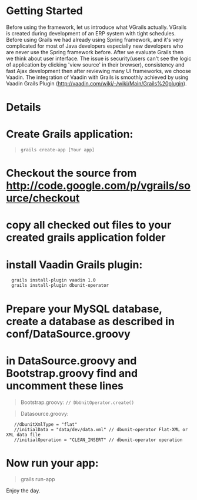 # Getting Started #

Before using the framework, let us introduce what VGrails actually. VGrails is created during development of an ERP system with tight schedules. Before using Grails we had already using Spring framework, and it's very complicated for most of Java developers especially new developers who are never use the Spring framework before. After we evaluate Grails then we think about user interface. The issue is security(users can't see the logic of application by clicking 'view source' in their browser),  consistency and fast Ajax development then after reviewing many UI frameworks, we choose Vaadin. The integration of Vaadin with Grails is smoothly achieved by using Vaadin Grails Plugin (http://vaadin.com/wiki/-/wiki/Main/Grails%20plugin).

# Details #

# Create Grails application:

> ` grails create-app [Your app] `

# Checkout the source from http://code.google.com/p/vgrails/source/checkout

# copy all checked out files to your created grails application folder

# install Vaadin Grails plugin:

```
  grails install-plugin vaadin 1.0
  grails install-plugin dbunit-operator
```

# Prepare your MySQL database, create a database as described in conf/DataSource.groovy

# in DataSource.groovy and Bootstrap.groovy find and uncomment these lines

> Bootstrap.groovy:
> ` // DbUnitOperator.create() `

> Datasource.groovy:
```
   //dbunitXmlType = "flat"
   //initialData = "data/dev/data.xml" // dbunit-operator Flat-XML or XML data file
   //initialOperation = "CLEAN_INSERT" // dbunit-operator operation
```
# Now run your app:

> grails run-app


Enjoy the day.